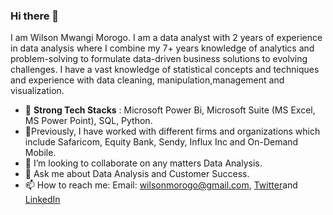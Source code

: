 ### Hi there 👋
I am Wilson Mwangi Morogo. I am a data analyst with 2 years of experience in data analysis where I combine my 7+ years knowledge of analytics and problem-solving to formulate data-driven business solutions to evolving challenges. I have a vast knowledge of statistical concepts and techniques and experience with data cleaning, manipulation,management and visualization.


- 🔭 **Strong Tech Stacks** : Microsoft Power Bi, Microsoft Suite (MS Excel, MS Power Point), SQL, Python.
- 🌱Previously, I have worked with different firms and organizations which include Safaricom, Equity Bank, Sendy, Influx Inc and On-Demand Mobile.
- 👯 I’m looking to collaborate on any matters Data Analysis.
- 💬 Ask me about Data Analysis and Customer Success. 
- 📫 How to reach me: Email: wilsonmorogo@gmail.com, [Twitter](https://twitter.com/baronekajik)and [LinkedIn](https://www.linkedin.com/in/wilson-mwangi-b9236643/)

